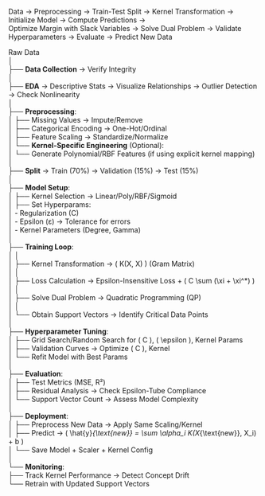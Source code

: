 Data → Preprocessing → Train-Test Split → Kernel Transformation → Initialize Model → Compute Predictions →  
Optimize Margin with Slack Variables → Solve Dual Problem → Validate Hyperparameters → Evaluate → Predict New Data

Raw Data  
│  
├── **Data Collection** → Verify Integrity  
│  
├── **EDA** → Descriptive Stats → Visualize Relationships → Outlier Detection → Check Nonlinearity  
│  
├── **Preprocessing**:  
│   ├── Missing Values → Impute/Remove  
│   ├── Categorical Encoding → One-Hot/Ordinal  
│   ├── Feature Scaling → Standardize/Normalize  
│   └── **Kernel-Specific Engineering** (Optional):  
│       └── Generate Polynomial/RBF Features (if using explicit kernel mapping)  
│  
├── **Split** → Train (70%) → Validation (15%) → Test (15%)  
│  
├── **Model Setup**:  
│   ├── Kernel Selection → Linear/Poly/RBF/Sigmoid  
│   ├── Set Hyperparams:  
│       - Regularization (C)  
│       - Epsilon (ε) → Tolerance for errors  
│       - Kernel Parameters (Degree, Gamma)  
│  
├── **Training Loop**:  
│   │  
│   ├── Kernel Transformation → \( K(X, X) \) (Gram Matrix)  
│   │  
│   ├── Loss Calculation → Epsilon-Insensitive Loss + \( C \sum (\xi + \xi^*) \)  
│   │  
│   ├── Solve Dual Problem → Quadratic Programming (QP)  
│   │  
│   └── Obtain Support Vectors → Identify Critical Data Points  
│  
├── **Hyperparameter Tuning**:  
│   ├── Grid Search/Random Search for \( C \), \( \epsilon \), Kernel Params  
│   ├── Validation Curves → Optimize \( C \), Kernel  
│   └── Refit Model with Best Params  
│  
├── **Evaluation**:  
│   ├── Test Metrics (MSE, R²)  
│   ├── Residual Analysis → Check Epsilon-Tube Compliance  
│   └── Support Vector Count → Assess Model Complexity  
│  
├── **Deployment**:  
│   ├── Preprocess New Data → Apply Same Scaling/Kernel  
│   ├── Predict → \( \hat{y}_{\text{new}} = \sum \alpha_i K(X_{\text{new}}, X_i) + b \)  
│   └── Save Model + Scaler + Kernel Config  
│  
└── **Monitoring**:  
    ├── Track Kernel Performance → Detect Concept Drift  
    └── Retrain with Updated Support Vectors  